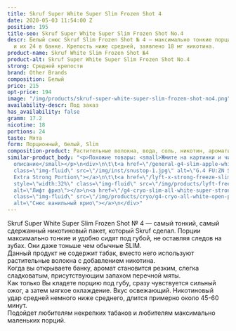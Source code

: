 ```yaml
---
title: Skruf Super White Super Slim Frozen Shot 4
date: 2020-05-03 11:54:00 Z
position: 195
title-seo: Skruf Super White Super Slim Frozen Shot No.4
descr: Белый снюс Skruf Slim Frozen Shot № 4 — максимально тонкие порции. Порции белые
  и их 24 в банке. Крепость ниже средней, заявлено 18 мг никотина.
product-name: Skruf White Slim Frozen Shot №4
product-alt: Skruf Super White Super Slim Frozen Shot No.4
strong: Средней крепости
brand: Other Brands
composition: Белый
price: 215
opt-price: 194
image: "/img/products/skruf-super-white-super-slim-frozen-shot-no4.png"
availability-descr: Под заказ
has_availability: false
gramm: 17.2
nicotine: 18
portions: 24
taste: Мята
form: Порционный, белый, Slim
composition-product: Растительные волокна, вода, соль, никотин, ароматизатор
similar-product_body: "<p>Похожие товары: <small>Жмите на картинки и читайте полное
  описание</small></p>\n<div>\n\t\t<a href=\"/general-g4-slim-apple-white\"><img style=\"width:32%\"
  class=\"img-fluid\" src=\"/img/inst/snustop-1.jpg\" alt=\"G.4 FU:ZN Slim All White
  Extra Strong Portion\"></a>\n\t\t<a href=\"/lyft-x-strong-freeze-slim-white\"><img
  style=\"width:32%\" class=\"img-fluid\" src=\"/img/products/lyft-freeze/lyft-freeze-open.jpg\"
  alt=\"Лифт фриз\"></a>\n<a href=\"/g4-cryo-slim-all-white-super-strong\"><img style=\"width:32%\"
  class=\"img-fluid\" src=\"/img/products/cryo/g4-cryo-all-white-open-portion.jpg\"
  alt=\"Снюс ванильный крио\"></a>\n</div>"
---
```


Skruf Super White Super Slim Frozen Shot № 4 — самый тонкий, самый сдержанный никотиновый пакет, который Skruf сделал. Порции максимально тонкие и удобно сидят под губой, не оставляя следов на зубах. Они даже тоньше чем обычные SLIM.<br>
Данный продукт не содержит табак, вместо него используют растительные волокна с добавлением никотина.<br>
Когда вы открываете банку, аромат становится резким, слегка сладковатым, присутствующим запахом перечной мяты.<br>
Как только Вы кладете порцию под губу, сразу чувствуется сильный ожог, а затем мягкое охлаждение. Вкус освежающий. Никотиновый удар средней немного ниже среднего, длится примерно около 45-60 минут.<br>
Подойдет любителям некрепких табаков и любителям максимально маленьких порций.